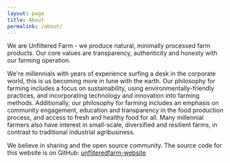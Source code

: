 ```yaml
---
layout: page
title: About
permalink: /about/
---
```


We are Unfiltered Farm - we produce natural, minimally processed farm products. Our core values are transparency, authenticity and honesty with our farming operation.

We're millennials with years of experience surfing a desk in the corporate world, this is us becoming more in tune with the earth.  Our philosophy for farming includes a focus on sustainability, using environmentally-friendly practices, and incorporating technology and innovation into farming methods. Additionally, our philosophy for farming includes an emphasis on community engagement, education and transparency in the food production process, and access to fresh and healthy food for all. Many millennial farmers also have interest in small-scale, diversified and resilient farms, in contrast to traditional industrial agribusiness.

We believe in sharing and the open source community.  The source code for this website is on GitHub:
[unfliteredfarm-website](https://github.com/boxhaxor/unfliteredfarm-website)
